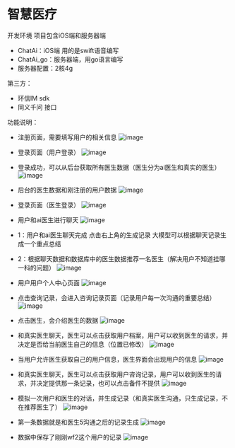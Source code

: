 # 智慧医疗

开发环境
项目包含iOS端和服务器端
- ChatAi：iOS端 用的是swift语音编写
- ChatAi_go：服务器端，用go语言编写
- 服务器配置：2核4g

第三方：
- 环信IM sdk
- 同义千问 接口

功能说明：
- 注册页面，需要填写用户的相关信息
![image](images/1.png)

- 登录页面（用户登录）
![image](images/2.png)

- 登录成功，可以从后台获取所有医生数据（医生分为ai医生和真实的医生）
![image](images/3.png)

- 后台的医生数据和刚注册的用户数据
![image](images/4.png)

- 登录页面（医生登录）
![image](images/5.png)

- 用户和ai医生进行聊天
![image](images/6.png)

- 1：用户和ai医生聊天完成 点击右上角的生成记录 大模型可以根据聊天记录生成一个重点总结
- 2：根据聊天数据和数据库中的医生数据推荐一名医生（解决用户不知道挂哪一科的问题）
![image](images/7.png)

- 用户用户个人中心页面
![image](images/8.png)

- 点击查询记录，会进入咨询记录页面（记录用户每一次沟通的重要总结）
![image](images/9.png)

- 点击医生，会介绍医生的数据
![image](images/10.png)

- 和真实医生聊天，医生可以点击获取用户档案，用户可以收到医生的请求，并决定是否给当前医生自己的信息（位置已修改）
![image](images/11.png)

- 当用户允许医生获取自己的用户信息，医生界面会出现用户的信息
![image](images/12.png)

- 和真实医生聊天，医生可以点击获取用户咨询记录，用户可以收到医生的请求，并决定提供那一条记录，也可以点击备件不提供
![image](images/16.png)

- 模拟一次用户和医生的对话，并生成记录（和真实医生沟通，只生成记录，不在推荐医生了）
![image](images/13.png)

- 第一条数据就是和医生5沟通之后的记录生成
![image](images/14.png)

- 数据中保存了刚刚wf2这个用户的记录
![image](images/15.png)
